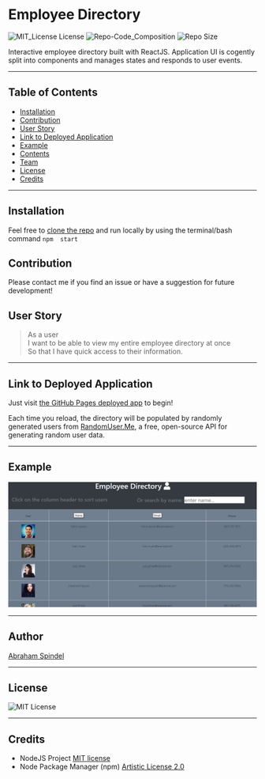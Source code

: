 # Employee Directory
 ![MIT_License License](https://img.shields.io/badge/License-MIT_License-brightgreen)
 ![Repo-Code_Composition](https://img.shields.io/github/languages/top/abraspin/employee-directory-app) 
 ![Repo Size](https://img.shields.io/github/repo-size/abraspin/employee-directory-app)
  

Interactive employee directory built with ReactJS. Application UI is cogently split into components and manages states and responds to user events.


---


## Table of Contents

* [Installation](#Installation)  
* [Contribution](#Contribution)  
* [User Story](#User-Story)  
* [Link to Deployed Application](#Link-to-Deployed-Application)  
* [Example](#Example)  
* [Contents](#Contents)  
* [Team](#Author)  
* [License](#License)  
* [Credits](#Credits)  
  
 ---
 
 
## Installation

Feel free to [clone the repo](https://github.com/abraspin/employee-directory-app) and run locally by using the terminal/bash command `npm  start`

## Contribution

Please contact me if you find an issue or have a suggestion for future development!
 
## User Story

>As a user  
>I want to be able to view my entire employee directory at once  
>So that I have quick access to their information.


---

## Link to Deployed Application




Just visit [the GitHub Pages deployed app](https://abraspin.github.io/employee-directory-app/) to begin!  

Each time you reload, the directory will be populated by randomly generated users from [RandomUser.Me](https://randomuser.me), a free, open-source API for generating random user data.


---

## Example

![Screenshot of deployed app](./app-screenshot.png)


---

## Author
[Abraham Spindel](https://github.com/abraspin)

---

## License
![MIT License](https://github.com/abraspin/employee-directory-app/blob/main/LICENSE)

---

## Credits
* NodeJS Project [MIT license](https://raw.githubusercontent.com/nodejs/node/master/LICENSE)   
* Node Package Manager (npm) [Artistic License 2.0](https://www.npmjs.com/policies/npm-license)  

